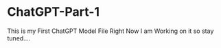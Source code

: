 # ChatGPT-Part-1
This is my First ChatGPT Model File Right Now I am Working on it so stay tuned....

